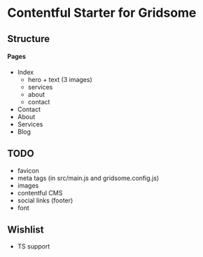 # Contentful Starter for Gridsome

## Structure
#### Pages
- Index
  - hero + text (3 images)
  - services
  - about
  - contact
- Contact
- About
- Services
- Blog
## TODO
- favicon
- meta tags (in src/main.js and gridsome.config.js)
- images
- contentful CMS
- social links (footer)
- font
## Wishlist
- TS support